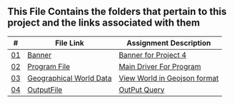 ## This File Contains the folders that pertain to this project and the links associated with them

|   #    | File Link       | Assignment Description                          |
|------- |-------------------|-------------------------------------------------|
| [01](.Banner) |  [Banner](./Banner) | [ Banner for Project 4](./Banner)|
| [02](.MAIN.py) |  [Program File](./MAIN.py) | [ Main Driver For Program](./MAIN.py)|
| [03](.GeoGraphicData.geojson) |  [Geographical World Data](./GeoGraphicData.geojson) | [View World in Geojson format](./GeoGraphicData.geojson)|
| [04](.OutPutFile.geojson) |  [OutputFile](./OutPutFile.geojson) | [OutPut Query](./OutPutFile.geojson)|
